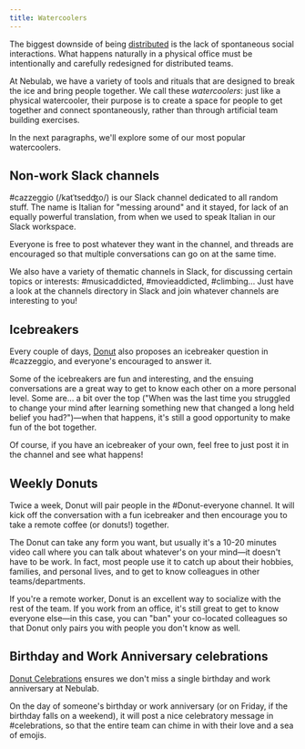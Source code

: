 ```yaml
---
title: Watercoolers
---
```


The biggest downside of being [distributed](/work-fundamentals/distributed-work/) is the lack of
spontaneous social interactions. What happens naturally in a physical office must be intentionally
and carefully redesigned for distributed teams.

At Nebulab, we have a variety of tools and rituals that are designed to break the ice and bring
people together. We call these _watercoolers_: just like a physical watercooler, their purpose is to
create a space for people to get together and connect spontaneously, rather than through artificial
team building exercises.

In the next paragraphs, we'll explore some of our most popular watercoolers.

## Non-work Slack channels

\#cazzeggio (/katˈtsedʤo/) is our Slack channel dedicated to all random stuff. The name is Italian
for "messing around" and it stayed, for lack of an equally powerful translation, from when we used
to speak Italian in our Slack workspace.

Everyone is free to post whatever they want in the channel, and threads are encouraged so that
multiple conversations can go on at the same time.

We also have a variety of thematic channels in Slack, for discussing certain topics or interests:
\#musicaddicted, #movieaddicted, #climbing... Just have a look at the channels directory in Slack
and join whatever channels are interesting to you!

## Icebreakers

Every couple of days, [Donut](https://donut.com) also proposes an icebreaker question in #cazzeggio,
and everyone's encouraged to answer it.

Some of the icebreakers are fun and interesting, and the ensuing conversations are a great way to
get to know each other on a more personal level. Some are… a bit over the top ("When was the last
time you struggled to change your mind after learning something new that changed a long held belief
you had?")—when that happens, it's still a good opportunity to make fun of the bot together. 

Of course, if you have an icebreaker of your own, feel free to just post it in the channel and see
what happens!

## Weekly Donuts

Twice a week, Donut will pair people in the #Donut-everyone channel. It will kick off the conversation with a
fun icebreaker and then encourage you to take a remote coffee (or donuts!) together.

The Donut can take any form you want, but usually it's a 10-20 minutes video call where you can talk
about whatever's on your mind—it doesn't have to be work. In fact, most people use it to catch
up about their hobbies, families, and personal lives, and to get to know colleagues in other
teams/departments.

If you're a remote worker, Donut is an excellent way to socialize with the rest of the team. If you
work from an office, it's still great to get to know everyone else—in this case, you can "ban" your
co-located colleagues so that Donut only pairs you with people you don't know as well.

## Birthday and Work Anniversary celebrations

[Donut Celebrations](https://www.donut.com/celebrations/) ensures we don't miss a single birthday and work anniversary at Nebulab.

On the day of someone's birthday or work anniversary (or on Friday, if the birthday falls on a weekend), it will post a
nice celebratory message in #celebrations, so that the entire team can chime in with their love and a
sea of emojis. 

